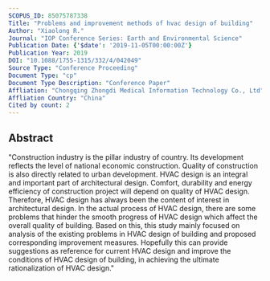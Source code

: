 ```yaml
---
SCOPUS_ID: 85075787338
Title: "Problems and improvement methods of hvac design of building"
Author: "Xiaolong R."
Journal: "IOP Conference Series: Earth and Environmental Science"
Publication Date: {'$date': '2019-11-05T00:00:00Z'}
Publication Year: 2019
DOI: "10.1088/1755-1315/332/4/042049"
Source Type: "Conference Proceeding"
Document Type: "cp"
Document Type Description: "Conference Paper"
Affliation: "Chongqing Zhongdi Medical Information Technology Co., Ltd"
Affliation Country: "China"
Cited by count: 2
---
```


## Abstract
"Construction industry is the pillar industry of country. Its development reflects the level of national economic construction. Quality of construction is also directly related to urban development. HVAC design is an integral and important part of architectural design. Comfort, durability and energy efficiency of construction project will depend on quality of HVAC design. Therefore, HVAC design has always been the content of interest in architectural design. In the actual process of HVAC design, there are some problems that hinder the smooth progress of HVAC design which affect the overall quality of building. Based on this, this study mainly focused on analysis of the existing problems in HVAC design of building and proposed corresponding improvement measures. Hopefully this can provide suggestions as reference for current HVAC design and improve the conditions of HVAC design of building, in achieving the ultimate rationalization of HVAC design."
